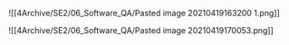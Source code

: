 ![[4Archive/SE2/06_Software_QA/Pasted image 20210419163200 1.png]]

![[4Archive/SE2/06_Software_QA/Pasted image 20210419170053.png]]